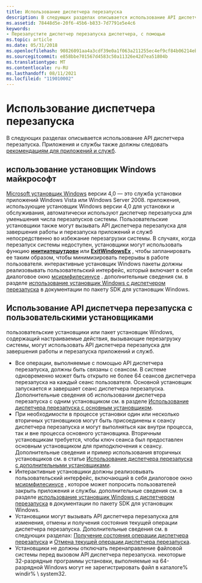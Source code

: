 ```yaml
---
title: Использование диспетчера перезапуска
description: В следующих разделах описывается использование API диспетчера перезапуска.
ms.assetid: 78448d5e-20f6-45b6-b833-7d7791e5e4c6
keywords:
- Перезапустите диспетчер перезапуска диспетчера, с помощью
ms.topic: article
ms.date: 05/31/2018
ms.openlocfilehash: 90826091aa4a3cdf39e0a1f063a211255ec4ef9cf84b06214eb172150ac3b8dc
ms.sourcegitcommit: e858bbe701567d4583c50a11326e42d7ea51804b
ms.translationtype: MT
ms.contentlocale: ru-RU
ms.lasthandoff: 08/11/2021
ms.locfileid: "119010002"
---
```

# <a name="using-restart-manager"></a>Использование диспетчера перезапуска

В следующих разделах описывается использование API диспетчера перезапуска. Приложения и службы также должны следовать [рекомендациям для приложений и служб](guidelines-for-applications-and-services.md).

## <a name="using-the-microsoft-windows-installer"></a>использование установщик Windows майкрософт

[Microsoft установщик Windows](/windows/desktop/Msi/windows-installer-portal) версии 4,0 — это служба установки приложений Windows Vista или Windows Server 2008. приложения, использующие установщик Windows версии 4,0 для установки и обслуживания, автоматически используют диспетчер перезапуска для уменьшения числа перезапусков системы. Пользовательские установщики также могут вызывать API диспетчера перезапуска для завершения работы и перезапуска приложений и служб непосредственно во избежание перезагрузки системы. В случаях, когда перезапуск системы недоступен, установщики могут использовать функцию [**инитиатешутдовн**](/windows/desktop/api/winreg/nf-winreg-initiateshutdowna) или [**ExitWindowsEx**](/windows/desktop/api/winuser/nf-winuser-exitwindowsex) , чтобы запланировать ее таким образом, чтобы минимизировать перерывы в работе пользователя. интерактивные установщик Windows пакеты должны реализовывать пользовательский интерфейс, который включает в себя диалоговое окно [мсирмфилесинусе](/windows/desktop/Msi/msirmfilesinuse-dialog) . дополнительные сведения см. в разделе [использование установщик Windows с диспетчером перезапуска](/windows/desktop/Msi/using-windows-installer-with-restart-manager) в документации по пакету SDK для установщик Windows.

## <a name="using-the-restart-manager-api-with-custom-installers"></a>Использование API диспетчера перезапуска с пользовательскими установщиками

пользовательские установщики или пакет установщик Windows, содержащий настраиваемые действия, вызывающие перезагрузку системы, могут использовать API диспетчера перезапуска для завершения работы и перезапуска приложений и служб.

-   Все операции, выполняемые с помощью API диспетчера перезапуска, должны быть связаны с сеансом. В системе одновременно может быть открыто не более 64 сеансов диспетчера перезапуска на каждый сеанс пользователя. Основной установщик запускается и завершает сеанс диспетчера перезапуска. Дополнительные сведения об использовании диспетчера перезапуска с одним установщиком см. в разделе [Использование диспетчера перезапуска с основным установщиком](using-restart-manager-with-a-primary-installer.md).
-   При необходимости в процессе установки один или несколько вторичных установщиков могут быть присоединены к сеансу диспетчера перезапуска и могут выполняться как внутри процесса, так и вне процесса основного установщика. Вторичным установщикам требуется, чтобы ключ сеанса был предоставлен основным установщиком для приподключения к сеансу. Дополнительные сведения и пример использования вторичных установщиков см. в статье [Использование диспетчера перезапуска с дополнительными установщиками](using-restart-manager-with-a-secondary-installer.md).
-   Интерактивные установщики должны реализовывать пользовательский интерфейс, включающий в себя диалоговое окно [мсирмфилесинусе](/windows/desktop/Msi/msirmfilesinuse-dialog) , которое может попросить пользователей закрыть приложения и службы. дополнительные сведения см. в разделе [использование установщик Windows с диспетчером перезапуска](/windows/desktop/Msi/using-windows-installer-with-restart-manager) в документации по пакету SDK для установщик Windows.
-   Установщики могут вызывать API диспетчера перезапуска для изменения, отмены и получения состояния текущей операции диспетчера перезапуска. Дополнительные сведения см. в следующих разделах: [Получение состояния операции диспетчера перезапуска](getting-the-status-of-a-restart-manager-operation.md) и [Отмена текущей операции диспетчера перезапуска](canceling-the-current-restart-manager-operation.md).
-   Установщики не должны отключать перенаправление файловой системы перед вызовом API диспетчера перезапуска. некоторые 32-разрядные программы установки, выполняемые на 64-разрядной Windows могут не зарегистрировать файл в каталоге% windir% \\ system32.

 

 